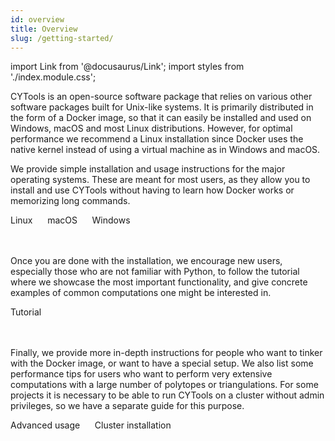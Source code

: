 ```yaml
---
id: overview
title: Overview
slug: /getting-started/
---
```


import Link from '@docusaurus/Link';
import styles from './index.module.css';

CYTools is an open-source software package that relies on various other software packages built for Unix-like systems. It is primarily distributed in the form of a Docker image, so that it can easily be installed and used on Windows, macOS and most Linux distributions. However, for optimal performance we recommend a Linux installation since Docker uses the native kernel instead of using a virtual machine as in Windows and macOS.

We provide simple installation and usage instructions for the major operating systems. These are meant for most users, as they allow you to install and use CYTools without having to learn how Docker works or memorizing long commands.

<div className={styles.buttons}>
  <centered>
    <Link
    className="button button--primary"
    to="./linux">
    Linux
    </Link>
    &nbsp;&nbsp;&nbsp;&nbsp;
    <Link
    className="button button--primary"
    to="./macos">
    macOS
    </Link>
    &nbsp;&nbsp;&nbsp;&nbsp;
    <Link
    className="button button--primary"
    to="./windows">
    Windows
    </Link>
  </centered>
</div>
<br></br>

Once you are done with the installation, we encourage new users, especially those who are not familiar with Python, to follow the tutorial where we showcase the most important functionality, and give concrete examples of common computations one might be interested in.

<div className={styles.buttons}>
  <centered>
    <Link
    className="button button--primary"
    to="./tutorial">
    Tutorial
    </Link>
  </centered>
</div>
<br></br>

Finally, we provide more in-depth instructions for people who want to tinker with the Docker image, or want to have a special setup. We also list some performance tips for users who want to perform very extensive computations with a large number of polytopes or triangulations. For some projects it is necessary to be able to run CYTools on a cluster without admin privileges, so we have a separate guide for this purpose.

<div className={styles.buttons}>
  <centered>
    <Link
    className="button button--primary"
    to="./advanced">
    Advanced usage
    </Link>
    &nbsp;&nbsp;&nbsp;&nbsp;
    <Link
    className="button button--primary"
    to="./cluster">
    Cluster installation
    </Link>
  </centered>
</div>
